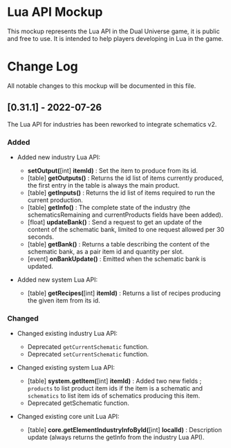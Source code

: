 # Lua API Mockup
This mockup represents the Lua API in the Dual Universe game, it is public and free to use.
It is intended to help players developing in Lua in the game.

# Change Log
All notable changes to this mockup will be documented in this file.
 
## [0.31.1] - 2022-07-26
 
The Lua API for industries has been reworked to integrate schematics v2.
 
### Added
 * Added new industry Lua API:
   * **setOutput(**[int] **itemId)** : Set the item to produce from its id.
   * [table] **getOutputs()** : Returns the id list of items currently produced, the first entry in the table is always the main product.
   * [table] **getInputs()** : Returns the id list of items required to run the current production.
   * [table] **getInfo()** : The complete state of the industry (the schematicsRemaining and currentProducts fields have been added).
   * [float] **updateBank()** : Send a request to get an update of the content of the schematic bank, limited to one request allowed per 30 seconds.
   * [table] **getBank()** : Returns a table describing the content of the schematic bank, as a pair item id and quantity per slot.
   * [event] **onBankUpdate()** : Emitted when the schematic bank is updated.

 * Added new system Lua API:
   * [table] **getRecipes(**[int] **itemId)** : Returns a list of recipes producing the given item from its id.
 
### Changed
 * Changed existing industry Lua API:
   * Deprecated `getCurrentSchematic` function.
   * Deprecated `setCurrentSchematic` function.
   
 * Changed existing system Lua API:
   * [table] **system.getItem(**[int] **itemId)** : Added two new fields ; `products` to list product item ids if the item is a schematic and `schematics` to list item ids of schematics producing this item.
   * Deprecated getSchematic function.
   
 * Changed existing core unit Lua API:
   * [table] **core.getElementIndustryInfoById(**[int] **localId)** : Description update (always returns the getInfo from the industry Lua API).